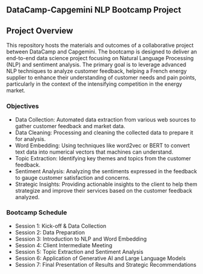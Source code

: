 ## DataCamp-Capgemini NLP Bootcamp Project

## Project Overview
This repository hosts the materials and outcomes of a collaborative project between DataCamp and Capgemini. The bootcamp is designed to deliver an end-to-end data science project focusing on Natural Language Processing (NLP) and sentiment analysis. The primary goal is to leverage advanced NLP techniques to analyze customer feedback, helping a French energy supplier to enhance their understanding of customer needs and pain points, particularly in the context of the intensifying competition in the energy market.

### Objectives
- Data Collection: Automated data extraction from various web sources to gather customer feedback and market data.
- Data Cleaning: Processing and cleaning the collected data to prepare it for analysis.
- Word Embedding: Using techniques like word2vec or BERT to convert text data into numerical vectors that machines can understand.
- Topic Extraction: Identifying key themes and topics from the customer feedback.
- Sentiment Analysis: Analyzing the sentiments expressed in the feedback to gauge customer satisfaction and concerns.
- Strategic Insights: Providing actionable insights to the client to help them strategize and improve their services based on the customer feedback analyzed.


### Bootcamp Schedule
- Session 1: Kick-off & Data Collection
- Session 2: Data Preparation
- Session 3: Introduction to NLP and Word Embedding
- Session 4: Client Intermediate Meeting
- Session 5: Topic Extraction and Sentiment Analysis
- Session 6: Application of Generative AI and Large Language Models
- Session 7: Final Presentation of Results and Strategic Recommendations

